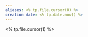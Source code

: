 ```yaml
---
aliases: <% tp.file.cursor(0) %>
creation date: <% tp.date.now() %>
---
```


<% tp.file.cursor(1) %>